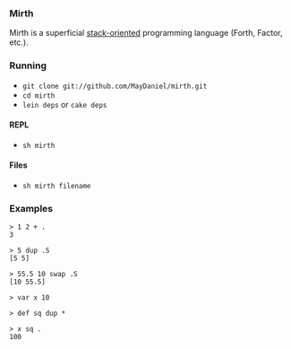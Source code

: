 ### Mirth

Mirth is a superficial
[stack-oriented](http://en.wikipedia.org/wiki/Stack-oriented_programming_language)
programming language (Forth, Factor, etc.).

### Running

* `git clone git://github.com/MayDaniel/mirth.git`
* `cd mirth`
* `lein deps` or `cake deps`

#### REPL

* `sh mirth`

#### Files

* `sh mirth filename`

### Examples

    > 1 2 + .
    3

    > 5 dup .S
    [5 5]

    > 55.5 10 swap .S
    [10 55.5]

    > var x 10

    > def sq dup *

    > x sq .
    100
